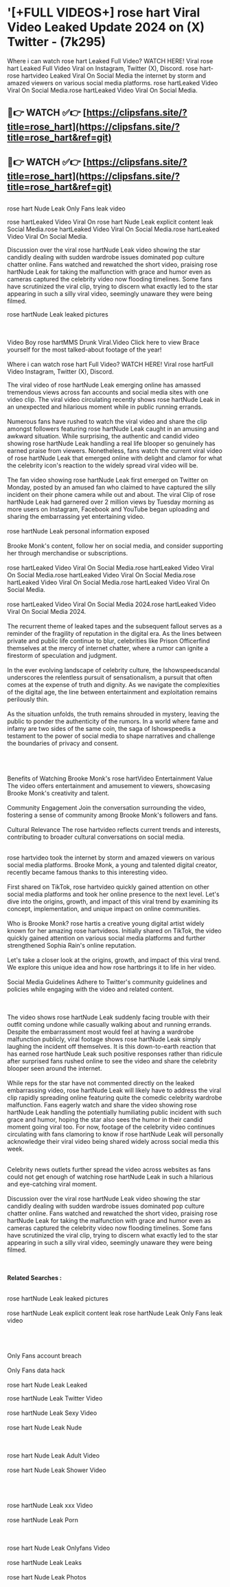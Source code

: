 #  '[+FULL VIDEOS+] rose hart Viral Video Leaked Update 2024 on (X) Twitter - (7k295)

Where i can watch rose hart Leaked Full Video? WATCH HERE! Viral rose hart Leaked Full Video Viral on Instagram, Twitter (X), Discord.
rose hart- rose hartvideo Leaked Viral On Social Media the internet by storm and amazed viewers on various social media platforms.
rose hartLeaked Video Viral On Social Media.rose hartLeaked Video Viral On Social Media.




## 🔴👉 WATCH ✅👉 [https://clipsfans.site/?title=rose_hart](https://clipsfans.site/?title=rose_hart&ref=git)


## 🔴👉 WATCH ✅👉 [https://clipsfans.site/?title=rose_hart](https://clipsfans.site/?title=rose_hart&ref=git)
##


rose hart Nude Leak Only Fans leak video 


rose hartLeaked Video Viral On  rose hart Nude Leak explicit content leak Social Media.rose hartLeaked Video Viral On Social Media.rose hartLeaked Video Viral On Social Media.



Discussion over the viral rose hartNude Leak video showing the star candidly dealing with sudden wardrobe issues dominated pop culture chatter online. Fans watched and rewatched the short video, praising rose hartNude Leak for taking the malfunction with grace and humor even as cameras captured the celebrity video now flooding timelines. Some fans have scrutinized the viral clip, trying to discern what exactly led to the star appearing in such a silly viral video, seemingly unaware they were being filmed.


rose hartNude Leak leaked pictures


  <br>

  <br>
Video Boy rose hartMMS Drunk Viral.Video Click here to view Brace yourself for the most talked-about footage of the year!
<br><br>
Where i can watch rose hart Full Video? WATCH HERE! Viral rose hartFull Video Instagram, Twitter (X), Discord.

The viral video of rose hartNude Leak emerging online has amassed tremendous views across fan accounts and social media sites with one video clip. The viral video circulating recently shows rose hartNude Leak in an unexpected and hilarious moment while in public running errands.
<br><br>
Numerous fans have rushed to watch the viral video and share the clip amongst followers featuring rose hartNude Leak caught in an amusing and awkward situation. While surprising, the authentic and candid video showing rose hartNude Leak handling a real life blooper so genuinely has earned praise from viewers. Nonetheless, fans watch the current viral video of rose hartNude Leak that emerged online with delight and clamor for what the celebrity icon's reaction to the widely spread viral video will be.
<br><br>
The fan video showing rose hartNude Leak first emerged on Twitter on Monday, posted by an amused fan who claimed to have captured the silly incident on their phone camera while out and about. The viral Clip of rose hartNude Leak had garnered over 2 million views by Tuesday morning as more users on Instagram, Facebook and YouTube began uploading and sharing the embarrassing yet entertaining video.
<br><br>
rose hartNude Leak personal information exposed
<br><br>
Brooke Monk's content, follow her on social media, and consider supporting her through merchandise or subscriptions.
<br><br>
rose hartLeaked Video Viral On Social Media.rose hartLeaked Video Viral On Social Media.rose hartLeaked Video Viral On Social Media.rose hartLeaked Video Viral On Social Media.rose hartLeaked Video Viral On Social Media.
<br><br>
rose hartLeaked Video Viral On Social Media 2024.rose hartLeaked Video Viral On Social Media 2024.
<br><br>
The recurrent theme of leaked tapes and the subsequent fallout serves as a reminder of the fragility of reputation in the digital era. As the lines between private and public life continue to blur, celebrities like Prison Officerfind themselves at the mercy of internet chatter, where a rumor can ignite a firestorm of speculation and judgment.
<br><br>
In the ever evolving landscape of celebrity culture, the Ishowspeedscandal underscores the relentless pursuit of sensationalism, a pursuit that often comes at the expense of truth and dignity. As we navigate the complexities of the digital age, the line between entertainment and exploitation remains perilously thin.
<br><br>
As the situation unfolds, the truth remains shrouded in mystery, leaving the public to ponder the authenticity of the rumors. In a world where fame and infamy are two sides of the same coin, the saga of Ishowspeedis a testament to the power of social media to shape narratives and challenge the boundaries of privacy and consent.
<br><br>

<br><br>
Benefits of Watching Brooke Monk's rose hartVideo Entertainment Value The video offers entertainment and amusement to viewers, showcasing Brooke Monk's creativity and talent.
<br><br>
Community Engagement Join the conversation surrounding the video, fostering a sense of community among Brooke Monk's followers and fans.
<br><br>
Cultural Relevance The rose hartvideo reflects current trends and interests, contributing to broader cultural conversations on social media.
<br><br>


rose hartvideo took the internet by storm and amazed viewers on various social media platforms. Brooke Monk, a young and talented digital creator, recently became famous thanks to this interesting video.
<br><br>
First shared on TikTok, rose hartvideo quickly gained attention on other social media platforms and took her online presence to the next level. Let's dive into the origins, growth, and impact of this viral trend by examining its concept, implementation, and unique impact on online communities.
<br><br>
Who is Brooke Monk? rose hartis a creative young digital artist widely known for her amazing rose hartvideos. Initially shared on TikTok, the video quickly gained attention on various social media platforms and further strengthened Sophia Rain's online reputation.
<br><br>
Let's take a closer look at the origins, growth, and impact of this viral trend. We explore this unique idea and how rose hartbrings it to life in her video.
<br><br>
Social Media Guidelines Adhere to Twitter's community guidelines and policies while engaging with the video and related content.


<br><br>
The video shows rose hartNude Leak suddenly facing trouble with their outfit coming undone while casually walking about and running errands. Despite the embarrassment most would feel at having a wardrobe malfunction publicly, viral footage shows rose hartNude Leak simply laughing the incident off themselves. It is this down-to-earth reaction that has earned rose hartNude Leak such positive responses rather than ridicule after surprised fans rushed online to see the video and share the celebrity blooper seen around the internet.
<br><br>
While reps for the star have not commented directly on the leaked embarrassing video, rose hartNude Leak will likely have to address the viral clip rapidly spreading online featuring quite the comedic celebrity wardrobe malfunction. Fans eagerly watch and share the video showing rose hartNude Leak handling the potentially humiliating public incident with such grace and humor, hoping the star also sees the humor in their candid moment going viral too. For now, footage of the celebrity video continues circulating with fans clamoring to know if rose hartNude Leak will personally acknowledge their viral video being shared widely across social media this week.
<br><br>

Celebrity news outlets further spread the video across websites as fans could not get enough of watching rose hartNude Leak in such a hilarious and eye-catching viral moment.
<br><br>
Discussion over the viral rose hartNude Leak video showing the star candidly dealing with sudden wardrobe issues dominated pop culture chatter online. Fans watched and rewatched the short video, praising rose hartNude Leak for taking the malfunction with grace and humor even as cameras captured the celebrity video now flooding timelines. Some fans have scrutinized the viral clip, trying to discern what exactly led to the star appearing in such a silly viral video, seemingly unaware they were being filmed.


<br><br>
<strong>Related Searches :</strong>
<br><br>

rose hartNude Leak leaked pictures
<br><br>
rose hartNude Leak explicit content leak
rose hartNude Leak Only Fans leak video
<br><br>

<br><br>
Only Fans account breach
<br><br>
Only Fans data hack
<br><br>
rose hart Nude Leak Leaked

rose hartNude Leak Twitter Video
<br><br>
rose hartNude Leak Sexy Video
<br><br>
rose hart Nude Leak Nude

<br><br>
rose hart Nude Leak Adult Video
<br><br>
rose hart Nude Leak Shower Video
<br><br>

<br><br>
rose hartNude Leak xxx Video
<br><br>
rose hartNude Leak Porn

<br><br>
rose hart Nude Leak Onlyfans Video
<br><br>
rose hartNude Leak Leaks
<br><br>
rose hart Nude Leak Photos